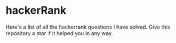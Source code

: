 ﻿# hackerRank
Here's a list of all the hackerrank questions I have solved. 
Give this repository a star if it helped you in any way. 
